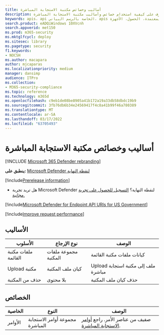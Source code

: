 ```yaml
---
title: أساليب وخصائص مكتبة الاستجابة المباشرة
description: تعرف على كيفية استخدام خصائص وأساليب مكتبة الاستجابة المباشرة.
keywords: apis، api الخاصة بالرسم البياني، apis المعتمدة، الحصول، الأجهزة
search.product: eADQiWindows 10XVcnh
search.appverid: met150
ms.prod: m365-security
ms.mktglfcycl: deploy
ms.sitesec: library
ms.pagetype: security
f1.keywords:
- NOCSH
ms.author: macapara
author: mjcaparas
ms.localizationpriority: medium
manager: dansimp
audience: ITPro
ms.collection:
- M365-security-compliance
ms.topic: reference
ms.technology: m365d
ms.openlocfilehash: c9eb1de08be8905a41b172a19a33db58dbdc19b9
ms.sourcegitcommit: 3fb76db6b34e24569417f4c8a41b99f46a780389
ms.translationtype: MT
ms.contentlocale: ar-SA
ms.lasthandoff: 03/17/2022
ms.locfileid: "63705493"
---
```

#  <a name="live-response-library-methods-and-properties"></a>أساليب وخصائص مكتبة الاستجابة المباشرة

[!INCLUDE [Microsoft 365 Defender rebranding](../../includes/microsoft-defender.md)]

**ينطبق على:** [Microsoft Defender لنقطة النهاية](https://go.microsoft.com/fwlink/?linkid=2154037)

[!include[Prerelease information](../../includes/prerelease.md)]

- هل تريد تجربة Microsoft Defender لنقطة النهاية؟ [التسجيل للحصول على تجربة مجانية.](https://www.microsoft.com/microsoft-365/windows/microsoft-defender-atp?ocid=docs-wdatp-exposedapis-abovefoldlink) 

[!include[Microsoft Defender for Endpoint API URIs for US Government](../../includes/microsoft-defender-api-usgov.md)]

[!include[Improve request performance](../../includes/improve-request-performance.md)]


## <a name="methods"></a>الأساليب

| **الأسلوب**          | **نوع الإرجاع**         | **الوصف**                         |
|---------------------|-------------------------|-----------------------------------------|
| ملفات مكتبة القائمة  | مجموعة ملفات المكتبة | كيانات ملفات مكتبة القائمة              |
| Upload مكتبة   | كيان ملف المكتبة     | Upload ملف إلى مكتبة استجابة مباشرة |
| حذف من المكتبة | بلا محتوى              | حذف كيان ملف المكتبة              |

## <a name="properties"></a>الخصائص

| **الخاصية** | **النوع**                         | **الوصف**                                        |
|--------------|----------------------------------|--------------------------------------------------------|
| الأوامر     | مجموعة أوامر الاستجابة المباشرة | صفيف من عناصر الأمر. راجع [أوامر الاستجابة المباشرة](live-response.md#live-response-commands). |

